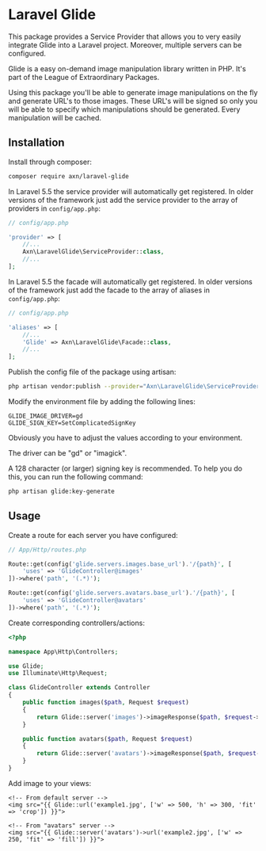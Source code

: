 Laravel Glide
=============

This package provides a Service Provider that allows you to very easily integrate Glide into a Laravel project.
Moreover, multiple servers can be configured.

Glide is a easy on-demand image manipulation library written in PHP. It's part of the League of Extraordinary Packages.

Using this package you'll be able to generate image manipulations on the fly and generate URL's to those images.
These URL's will be signed so only you will be able to specify which manipulations should be generated.
Every manipulation will be cached.

Installation
------------

Install through composer:

```sh
composer require axn/laravel-glide
```

In Laravel 5.5 the service provider will automatically get registered.
In older versions of the framework just add the service provider
to the array of providers in `config/app.php`:

```php
// config/app.php

'provider' => [
    //...
    Axn\LaravelGlide\ServiceProvider::class,
    //...
];
```

In Laravel 5.5 the facade will automatically get registered.
In older versions of the framework just add the facade
to the array of aliases in `config/app.php`:

```php
// config/app.php

'aliases' => [
    //...
    'Glide' => Axn\LaravelGlide\Facade::class,
    //...
];
```

Publish the config file of the package using artisan:

```sh
php artisan vendor:publish --provider="Axn\LaravelGlide\ServiceProvider"
```

Modify the environment file by adding the following lines:

```
GLIDE_IMAGE_DRIVER=gd
GLIDE_SIGN_KEY=SetComplicatedSignKey
```

Obviously you have to adjust the values according to your environment.

The driver can be "gd" or "imagick".

A 128 character (or larger) signing key is recommended. To help you do this, you can run the following command:

```sh
php artisan glide:key-generate
```

Usage
-----

Create a route for each server you have configured:

```php
// App/Http/routes.php

Route::get(config('glide.servers.images.base_url').'/{path}', [
    'uses' => 'GlideController@images'
])->where('path', '(.*)');

Route::get(config('glide.servers.avatars.base_url').'/{path}', [
    'uses' => 'GlideController@avatars'
])->where('path', '(.*)');
```

Create corresponding controllers/actions:

```php
<?php

namespace App\Http\Controllers;

use Glide;
use Illuminate\Http\Request;

class GlideController extends Controller
{
    public function images($path, Request $request)
    {
        return Glide::server('images')->imageResponse($path, $request->all());
    }

    public function avatars($path, Request $request)
    {
        return Glide::server('avatars')->imageResponse($path, $request->all());
    }
}
```

Add image to your views:

```blade
<!-- From default server -->
<img src="{{ Glide::url('example1.jpg', ['w' => 500, 'h' => 300, 'fit' => 'crop']) }}">

<!-- From "avatars" server -->
<img src="{{ Glide::server('avatars')->url('example2.jpg', ['w' => 250, 'fit' => 'fill']) }}">
```

